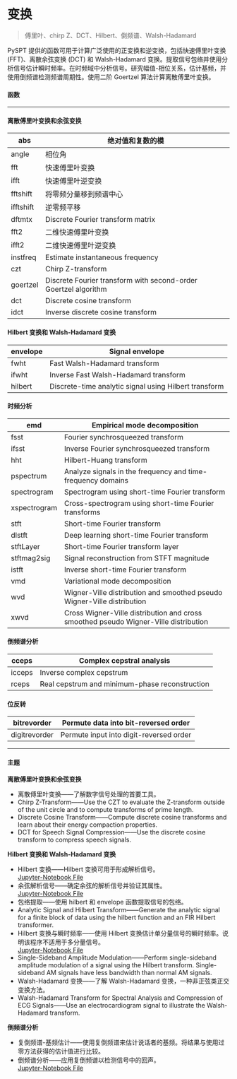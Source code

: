 # 变换
> 傅里叶、chirp Z、DCT、Hilbert、倒频谱、Walsh-Hadamard

PySPT 提供的函数可用于计算广泛使用的正变换和逆变换，包括快速傅里叶变换 (FFT)、离散余弦变换 (DCT) 和 Walsh-Hadamard 变换。提取信号包络并使用分析信号估计瞬时频率。在时频域中分析信号。研究幅值-相位关系，估计基频，并使用倒频谱检测频谱周期性。使用二阶 Goertzel 算法计算离散傅里叶变换。
#### 函数
***
#### 离散傅里叶变换和余弦变换  
abs | 绝对值和复数的模
---------- | -------------
angle | 相位角
fft | 快速傅里叶变换
ifft | 快速傅里叶逆变换
fftshift | 将零频分量移到频谱中心
ifftshift | 逆零频平移
dftmtx | Discrete Fourier transform matrix
fft2 | 二维快速傅里叶变换
ifft2 | 二维快速傅里叶逆变换
instfreq | Estimate instantaneous frequency
czt | Chirp Z-transform
goertzel | Discrete Fourier transform with second-order Goertzel algorithm
dct | Discrete cosine transform
idct | Inverse discrete cosine transform
#### Hilbert 变换和 Walsh-Hadamard 变换  
envelope | Signal envelope
---------- | -------------
fwht | Fast Walsh-Hadamard transform
ifwht | Inverse Fast Walsh-Hadamard transform
hilbert | Discrete-time analytic signal using Hilbert transform
#### 时频分析  
emd | Empirical mode decomposition
---------- | -------------
fsst | Fourier synchrosqueezed transform
ifsst | Inverse Fourier synchrosqueezed transform
hht | Hilbert-Huang transform
pspectrum | Analyze signals in the frequency and time-frequency domains
spectrogram | Spectrogram using short-time Fourier transform
xspectrogram | Cross-spectrogram using short-time Fourier transforms
stft | Short-time Fourier transform
dlstft | Deep learning short-time Fourier transform
stftLayer | Short-time Fourier transform layer
stftmag2sig | Signal reconstruction from STFT magnitude
istft | Inverse short-time Fourier transform
vmd | Variational mode decomposition
wvd | Wigner-Ville distribution and smoothed pseudo Wigner-Ville distribution
xwvd | Cross Wigner-Ville distribution and cross smoothed pseudo Wigner-Ville distribution
#### 倒频谱分析  
cceps | Complex cepstral analysis
---------- | -------------
icceps | Inverse complex cepstrum
rceps | Real cepstrum and minimum-phase reconstruction
#### 位反转  
bitrevorder | 	Permute data into bit-reversed order
---------- | -------------
digitrevorder | Permute input into digit-reversed order
***
#### 主题  
**离散傅里叶变换和余弦变换**
- 离散傅里叶变换——了解数字信号处理的首要工具。  
- Chirp Z-Transform——Use the CZT to evaluate the Z-transform outside of the unit circle and to compute transforms of prime length.     
- Discrete Cosine Transform——Compute discrete cosine transforms and learn about their energy compaction properties.  
- DCT for Speech Signal Compression——Use the discrete cosine transform to compress speech signals.  

**Hilbert 变换和 Walsh-Hadamard 变换**
- Hilbert 变换——Hilbert 变换可用于形成解析信号。  
[Jupyter-Notebook File](Hilbert变换/Hilbert变换.ipynb)   
- 余弦解析信号——确定余弦的解析信号并验证其属性。    
[Jupyter-Notebook File](余弦解析信号/余弦解析信号.ipynb)  
- 包络提取——使用 hilbert 和 envelope 函数提取信号的包络。     
- Analytic Signal and Hilbert Transform——Generate the analytic signal for a finite block of data using the hilbert function and an FIR Hilbert transformer.  
- Hilbert 变换与瞬时频率——使用 Hilbert 变换估计单分量信号的瞬时频率。说明该程序不适用于多分量信号。  
[Jupyter-Notebook File](Hilbert变换与瞬时频率/Hilbert变换与瞬时频率.ipynb)   
- Single-Sideband Amplitude Modulation——Perform single-sideband amplitude modulation of a signal using the Hilbert transform. Single-sideband AM signals have less bandwidth than normal AM signals.  
- Walsh-Hadamard 变换——了解 Walsh-Hadamard 变换，一种非正弦类正交变换方法。  
- Walsh-Hadamard Transform for Spectral Analysis and Compression of ECG Signals——Use an electrocardiogram signal to illustrate the Walsh-Hadamard transform.

**倒频谱分析**
- 复倒频谱-基频估计——使用复倒频谱来估计说话者的基频。将结果与使用过零方法获得的估计值进行比较。
- 倒频谱分析——应用复倒频谱以检测信号中的回声。  
[Jupyter-Notebook File](倒频谱分析/倒频谱分析.ipynb) 